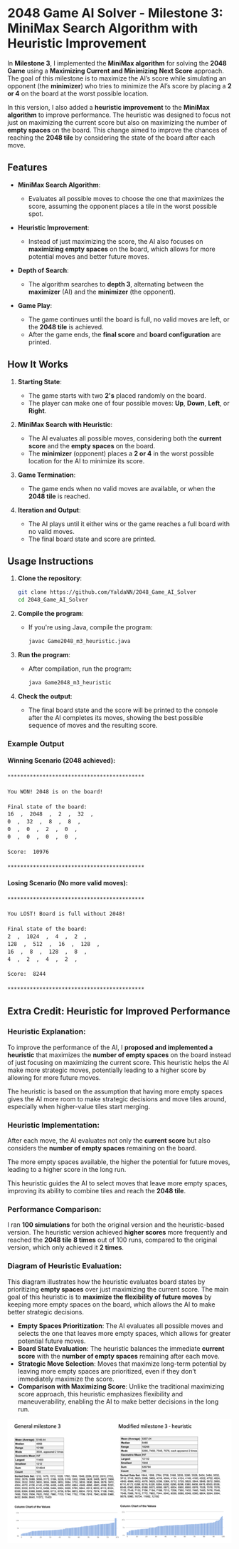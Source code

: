 # 2048 Game AI Solver - Milestone 3: MiniMax Search Algorithm with Heuristic Improvement

In **Milestone 3**, I implemented the **MiniMax algorithm** for solving the **2048 Game** using a **Maximizing Current and Minimizing Next Score** approach. The goal of this milestone is to maximize the AI’s score while simulating an opponent (the **minimizer**) who tries to minimize the AI’s score by placing a **2 or 4** on the board at the worst possible location.

In this version, I also added a **heuristic improvement** to the **MiniMax algorithm** to improve performance. The heuristic was designed to focus not just on maximizing the current score but also on maximizing the number of **empty spaces** on the board. This change aimed to improve the chances of reaching the **2048 tile** by considering the state of the board after each move.

## Features

- **MiniMax Search Algorithm**:
    - Evaluates all possible moves to choose the one that maximizes the score, assuming the opponent places a tile in the worst possible spot.

- **Heuristic Improvement**:
    - Instead of just maximizing the score, the AI also focuses on **maximizing empty spaces** on the board, which allows for more potential moves and better future moves.

- **Depth of Search**:
    - The algorithm searches to **depth 3**, alternating between the **maximizer** (AI) and the **minimizer** (the opponent).

- **Game Play**:
    - The game continues until the board is full, no valid moves are left, or the **2048 tile** is achieved.
    - After the game ends, the **final score** and **board configuration** are printed.

## How It Works

1. **Starting State**:
    - The game starts with two **2's** placed randomly on the board.
    - The player can make one of four possible moves: **Up**, **Down**, **Left**, or **Right**.

2. **MiniMax Search with Heuristic**:
    - The AI evaluates all possible moves, considering both the **current score** and the **empty spaces** on the board.
    - The **minimizer** (opponent) places a **2 or 4** in the worst possible location for the AI to minimize its score.

3. **Game Termination**:
    - The game ends when no valid moves are available, or when the **2048 tile** is reached.

4. **Iteration and Output**:
    - The AI plays until it either wins or the game reaches a full board with no valid moves.
    - The final board state and score are printed.

## Usage Instructions

1. **Clone the repository**:
   ```bash
   git clone https://github.com/YaldaNN/2048_Game_AI_Solver
   cd 2048_Game_AI_Solver


2. **Compile the program**:
    - If you're using Java, compile the program:
      ```bash
      javac Game2048_m3_heuristic.java
      ```

3. **Run the program**:
    - After compilation, run the program:
      ```bash
      java Game2048_m3_heuristic
      ```

4. **Check the output**:
    - The final board state and the score will be printed to the console after the AI completes its moves, showing the best possible sequence of moves and the resulting score.

### Example Output

#### **Winning Scenario (2048 achieved)**:
```bash
*******************************************

You WON! 2048 is on the board!

Final state of the board:
16  ,  2048  ,  2  ,  32  ,
0  ,  32  ,  8  ,  8  ,
0  ,  0  ,  2  ,  0  ,
0  ,  0  ,  0  ,  0  ,

Score:  10976

*******************************************
```

#### **Losing Scenario (No more valid moves)**:
```bash
*******************************************

You LOST! Board is full without 2048!

Final state of the board:
2  ,  1024  ,  4  ,  2  ,
128  ,  512  ,  16  ,  128  ,
16  ,  8  ,  128  ,  8  ,
4  ,  2  ,  4  ,  2  ,

Score:  8244

*******************************************
```
## Extra Credit: Heuristic for Improved Performance

### Heuristic Explanation:
To improve the performance of the AI, I **proposed and implemented a heuristic** that maximizes the **number of empty spaces** on the board instead of just focusing on maximizing the current score. This heuristic helps the AI make more strategic moves, potentially leading to a higher score by allowing for more future moves.

The heuristic is based on the assumption that having more empty spaces gives the AI more room to make strategic decisions and move tiles around, especially when higher-value tiles start merging.

### Heuristic Implementation:
After each move, the AI evaluates not only the **current score** but also considers the **number of empty spaces** remaining on the board.

The more empty spaces available, the higher the potential for future moves, leading to a higher score in the long run.

This heuristic guides the AI to select moves that leave more empty spaces, improving its ability to combine tiles and reach the **2048 tile**.

### Performance Comparison:
I ran **100 simulations** for both the original version and the heuristic-based version. The heuristic version achieved **higher scores** more frequently and reached the **2048 tile** **8 times** out of 100 runs, compared to the original version, which only achieved it **2 times**.

### Diagram of Heuristic Evaluation:
This diagram illustrates how the heuristic evaluates board states by prioritizing **empty spaces** over just maximizing the current score. The main goal of this heuristic is to **maximize the flexibility of future moves** by keeping more empty spaces on the board, which allows the AI to make better strategic decisions.

- **Empty Spaces Prioritization**: The AI evaluates all possible moves and selects the one that leaves more empty spaces, which allows for greater potential future moves.
- **Board State Evaluation**: The heuristic balances the immediate **current score** with the **number of empty spaces** remaining after each move.
- **Strategic Move Selection**: Moves that maximize long-term potential by leaving more empty spaces are prioritized, even if they don’t immediately maximize the score.
- **Comparison with Maximizing Score**: Unlike the traditional maximizing score approach, this heuristic emphasizes flexibility and maneuverability, enabling the AI to make better decisions in the long run.

![Heuristic Evaluation Diagram](heuristic_diagram.png)
